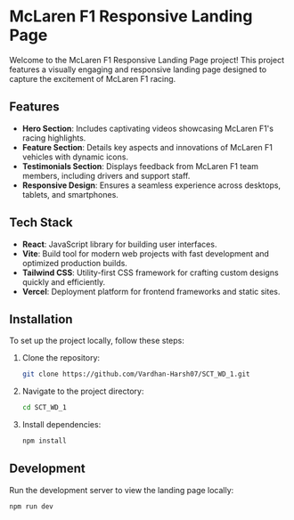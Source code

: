 # McLaren F1 Responsive Landing Page

Welcome to the McLaren F1 Responsive Landing Page project! This project features a visually engaging and responsive landing page designed to capture the excitement of McLaren F1 racing.

## Features

- **Hero Section**: Includes captivating videos showcasing McLaren F1's racing highlights.
- **Feature Section**: Details key aspects and innovations of McLaren F1 vehicles with dynamic icons.
- **Testimonials Section**: Displays feedback from McLaren F1 team members, including drivers and support staff.
- **Responsive Design**: Ensures a seamless experience across desktops, tablets, and smartphones.

## Tech Stack

- **React**: JavaScript library for building user interfaces.
- **Vite**: Build tool for modern web projects with fast development and optimized production builds.
- **Tailwind CSS**: Utility-first CSS framework for crafting custom designs quickly and efficiently.
- **Vercel**: Deployment platform for frontend frameworks and static sites.

## Installation

To set up the project locally, follow these steps:

1. Clone the repository:

    ```bash
    git clone https://github.com/Vardhan-Harsh07/SCT_WD_1.git
    ```

2. Navigate to the project directory:

    ```bash
    cd SCT_WD_1
    ```

3. Install dependencies:

    ```bash
    npm install
    ```

## Development

Run the development server to view the landing page locally:

```bash
npm run dev
